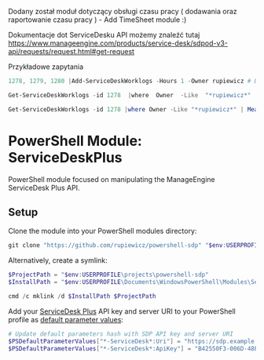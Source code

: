 Dodany został moduł dotyczący obsługi czasu pracy ( dodawania oraz raportowanie czasu pracy )  - Add TimeSheet module :) 

Dokumentacje dot ServiceDesku API możemy znaleźć tutaj 
https://www.manageengine.com/products/service-desk/sdpod-v3-api/requests/request.html#get-request


Przykładowe zapytania 

```powershell
1278, 1279, 1280 |Add-ServiceDeskWorklogs -Hours 1 -Owner rupiewicz # Dodaj godzine w zgłoszeniach 
```
```powershell
Get-ServiceDeskWorklogs -id 1278  |where  Owner  -Like  "*rupiewicz*"  |Sort-Object  -Property  start_time  |  select  start_time,owner,time_spent  #sprawdź godziny w zgłoszeniu 
```
```powershell
Get-ServiceDeskWorklogs -id 1278 |where Owner -Like "*rupiewicz*" | Measure-Object -Property time_spent -su #Przelicz godziny w zgłoszeniu  
```
# PowerShell Module: ServiceDeskPlus
PowerShell module focused on manipulating the ManageEngine ServiceDesk Plus API.

## Setup
Clone the module into your PowerShell modules directory:

```powershell
git clone "https://github.com/rupiewicz/powershell-sdp" "$env:USERPROFILE\Documents\WindowsPowerShell\Modules\ServiceDeskPlus"
```

Alternatively, create a symlink:

```powershell
$ProjectPath = "$env:USERPROFILE\projects\powershell-sdp"
$InstallPath = "$env:USERPROFILE\Documents\WindowsPowerShell\Modules\ServiceDeskPlus"

cmd /c mklink /d $InstallPath $ProjectPath
```

Add your [ServiceDesk Plus](https://www.manageengine.com/products/service-desk/) API key and server URI to your PowerShell profile as [default parameter values](https://docs.microsoft.com/en-us/powershell/module/microsoft.powershell.core/about/about_parameters_default_values?view=powershell-6):

```powershell
# Update default parameters hash with SDP API key and server URI
$PSDefaultParameterValues["*-ServiceDesk*:Uri"] = "https://sdp.example.com"
$PSDefaultParameterValues["*-ServiceDesk*:ApiKey"] = "B42550F3-006D-48EB-8011-F6C7D6323EE7"
```
